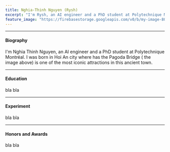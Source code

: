 ```yaml
---
title: Nghia-Thinh Nguyen (Rysh)
excerpt: "I'm Rysh, an AI engineer and a PhD student at Polytechnique Montréal."
feature_image: "https://firebasestorage.googleapis.com/v0/b/my-image-805c1.appspot.com/o/IMG_0004.jpeg?alt=media&token=8a22af9c-4209-4615-b216-8acf8cbce84c"
---
```



---

#### Biography
I'm Nghia Thinh Nguyen, an AI engineer and a PhD student at Polytechnique Montréal. I was born in Hoi An city where has the Pagoda Bridge ( the image above) is one of the most iconic attractions in this ancient town.

---

#### Education
bla bla

---

#### Experiment
bla bla

---

#### Honors and Awards
bla bla

